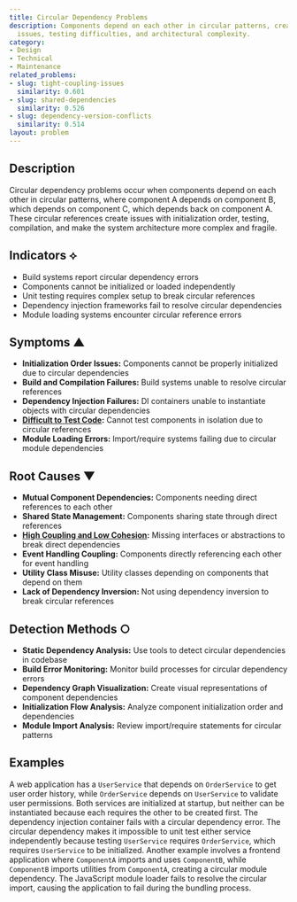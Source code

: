 ```yaml
---
title: Circular Dependency Problems
description: Components depend on each other in circular patterns, creating initialization
  issues, testing difficulties, and architectural complexity.
category:
- Design
- Technical
- Maintenance
related_problems:
- slug: tight-coupling-issues
  similarity: 0.601
- slug: shared-dependencies
  similarity: 0.526
- slug: dependency-version-conflicts
  similarity: 0.514
layout: problem
---
```


## Description

Circular dependency problems occur when components depend on each other in circular patterns, where component A depends on component B, which depends on component C, which depends back on component A. These circular references create issues with initialization order, testing, compilation, and make the system architecture more complex and fragile.

## Indicators ⟡

- Build systems report circular dependency errors
- Components cannot be initialized or loaded independently
- Unit testing requires complex setup to break circular references
- Dependency injection frameworks fail to resolve circular dependencies
- Module loading systems encounter circular reference errors

## Symptoms ▲

- **Initialization Order Issues:** Components cannot be properly initialized due to circular dependencies
- **Build and Compilation Failures:** Build systems unable to resolve circular references
- **Dependency Injection Failures:** DI containers unable to instantiate objects with circular dependencies
- **[Difficult to Test Code](difficult-to-test-code.md):** Cannot test components in isolation due to circular references
- **Module Loading Errors:** Import/require systems failing due to circular module dependencies

## Root Causes ▼

- **Mutual Component Dependencies:** Components needing direct references to each other
- **Shared State Management:** Components sharing state through direct references
- **[High Coupling and Low Cohesion](high-coupling-low-cohesion.md):** Missing interfaces or abstractions to break direct dependencies
- **Event Handling Coupling:** Components directly referencing each other for event handling
- **Utility Class Misuse:** Utility classes depending on components that depend on them
- **Lack of Dependency Inversion:** Not using dependency inversion to break circular references

## Detection Methods ○

- **Static Dependency Analysis:** Use tools to detect circular dependencies in codebase
- **Build Error Monitoring:** Monitor build processes for circular dependency errors
- **Dependency Graph Visualization:** Create visual representations of component dependencies
- **Initialization Flow Analysis:** Analyze component initialization order and dependencies
- **Module Import Analysis:** Review import/require statements for circular patterns

## Examples

A web application has a `UserService` that depends on `OrderService` to get user order history, while `OrderService` depends on `UserService` to validate user permissions. Both services are initialized at startup, but neither can be instantiated because each requires the other to be created first. The dependency injection container fails with a circular dependency error. The circular dependency makes it impossible to unit test either service independently because testing `UserService` requires `OrderService`, which requires `UserService` to be initialized. Another example involves a frontend application where `ComponentA` imports and uses `ComponentB`, while `ComponentB` imports utilities from `ComponentA`, creating a circular module dependency. The JavaScript module loader fails to resolve the circular import, causing the application to fail during the bundling process.